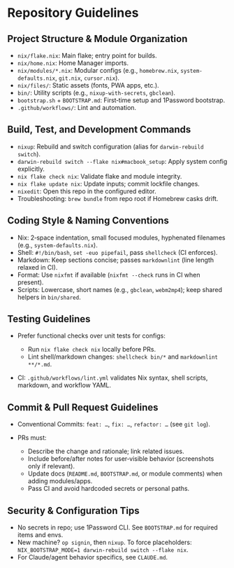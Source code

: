 # Repository Guidelines

## Project Structure & Module Organization

- `nix/flake.nix`: Main flake; entry point for builds.
- `nix/home.nix`: Home Manager imports.
- `nix/modules/*.nix`: Modular configs (e.g., `homebrew.nix`, `system-defaults.nix`, `git.nix`, `cursor.nix`).
- `nix/files/`: Static assets (fonts, PWA apps, etc.).
- `bin/`: Utility scripts (e.g., `nixup-with-secrets`, `gbclean`).
- `bootstrap.sh` + `BOOTSTRAP.md`: First‑time setup and 1Password bootstrap.
- `.github/workflows/`: Lint and automation.

## Build, Test, and Development Commands

- `nixup`: Rebuild and switch configuration (alias for `darwin-rebuild switch`).
- `darwin-rebuild switch --flake nix#macbook_setup`: Apply system config explicitly.
- `nix flake check nix`: Validate flake and module integrity.
- `nix flake update nix`: Update inputs; commit lockfile changes.
- `nixedit`: Open this repo in the configured editor.
- Troubleshooting: `brew bundle` from repo root if Homebrew casks drift.

## Coding Style & Naming Conventions

- Nix: 2‑space indentation, small focused modules, hyphenated filenames (e.g., `system-defaults.nix`).
- Shell: `#!/bin/bash`, `set -euo pipefail`, pass `shellcheck` (CI enforces).
- Markdown: Keep sections concise; passes `markdownlint` (line length relaxed in CI).
- Format: Use `nixfmt` if available (`nixfmt --check` runs in CI when present).
- Scripts: Lowercase, short names (e.g., `gbclean`, `webm2mp4`); keep shared helpers in `bin/shared`.

## Testing Guidelines

- Prefer functional checks over unit tests for configs:
  
  - Run `nix flake check nix` locally before PRs.
  - Lint shell/markdown changes: `shellcheck bin/*` and `markdownlint **/*.md`.
- CI: `.github/workflows/lint.yml` validates Nix syntax, shell scripts, markdown, and workflow YAML.

## Commit & Pull Request Guidelines

- Conventional Commits: `feat: …`, `fix: …`, `refactor: …` (see `git log`).
- PRs must:
  
  - Describe the change and rationale; link related issues.
  - Include before/after notes for user‑visible behavior (screenshots only if relevant).
  - Update docs (`README.md`, `BOOTSTRAP.md`, or module comments) when adding modules/apps.
  - Pass CI and avoid hardcoded secrets or personal paths.

## Security & Configuration Tips

- No secrets in repo; use 1Password CLI. See `BOOTSTRAP.md` for required items and envs.
- New machine? `op signin`, then `nixup`. To force placeholders: `NIX_BOOTSTRAP_MODE=1 darwin-rebuild switch --flake nix`.
- For Claude/agent behavior specifics, see `CLAUDE.md`.
